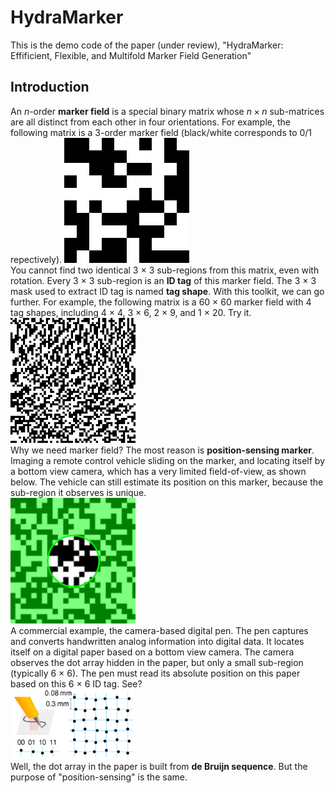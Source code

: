 # **HydraMarker**

This is the demo code of the paper (under review), "HydraMarker: Effificient, Flexible, and Multifold Marker Field Generation"
## Introduction
An $n$-order **marker field** is a special binary matrix whose $n\times n$ sub-matrices are all distinct from each other in four orientations. For example, the following matrix is a 3-order marker field (black/white corresponds to 0/1 repectively).
<img src=https://github.com/Lilin2015/Author---HydraMarker/blob/main/README_md_files/field.jpeg width=200><br />
You cannot find two identical 3 $\times$ 3 sub-regions from this matrix, even with rotation. Every 3 $\times$ 3 sub-region is an **ID tag** of this marker field. The 3 $\times$ 3 mask used to extract ID tag is named **tag shape**.
With this toolkit, we can go further. For example, the following matrix is a 60 $\times$ 60 marker field with 4 tag shapes, including 4 $\times$ 4, 3 $\times$ 6, 2 $\times$ 9, and 1 $\times$ 20. Try it.<br />
<img src=https://github.com/Lilin2015/Author---HydraMarker/blob/main/README_md_files/field2.png width=200><br />
Why we need marker field? The most reason is **position-sensing marker**. Imaging a remote control vehicle sliding on the marker, and locating itself by a bottom view camera, which has a very limited field-of-view, as shown below. The vehicle can still estimate its position on this marker, because the sub-region it observes is unique.<br />
<img src=https://github.com/Lilin2015/Author---HydraMarker/blob/main/README_md_files/ps_marker.png width=200><br />
A commercial example, the camera-based digital pen. The pen captures and converts handwritten analog information into digital data. It locates itself on a digital paper based on a bottom view camera. The camera observes the dot array hidden in the paper, but only a small sub-region (typically 6 $\times$ 6). The pen must read its absolute position on this paper based on this 6 $\times$ 6 ID tag. See?
<br />
<img src=https://github.com/Lilin2015/Author---HydraMarker/blob/main/README_md_files/digital_pen.png width=200><br />
Well, the dot array in the paper is built from **de Bruijn sequence**. But the purpose of "position-sensing" is the same.
